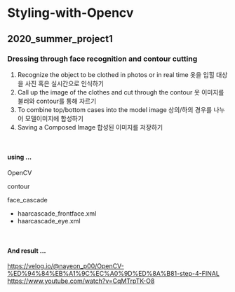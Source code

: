 # Styling-with-Opencv


## 2020_summer_project1
### Dressing through face recognition and contour cutting

1. Recognize the object to be clothed in photos or in real time 옷을 입힐 대상을 사진 혹은 실시간으로 인식하기
2. Call up the image of the clothes and cut through the contour 옷 이미지를 불러와 contour를 통해 자르기
3. To combine top/bottom cases into the model image 상의/하의 경우를 나누어 모델이미지에 합성하기
4. Saving a Composed Image 합성된 이미지를 저장하기

<br/>

#### using ...

OpenCV

contour

face_cascade
- haarcascade_frontface.xml
- haarcascade_eye.xml


<br/>

#### And result ...


https://velog.io/@nayeon_p00/OpenCV-%ED%94%84%EB%A1%9C%EC%A0%9D%ED%8A%B81-step-4-FINAL
https://www.youtube.com/watch?v=CqMTrpTK-O8
